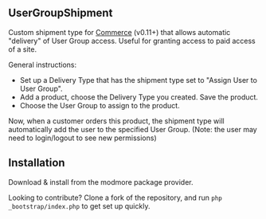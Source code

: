 UserGroupShipment 
---

Custom shipment type for [Commerce](https://www.modmore.com/commerce/) (v0.11+) that allows automatic "delivery" of User Group access. Useful for granting access to paid access of a site.

General instructions:

- Set up a Delivery Type that has the shipment type set to "Assign User to User Group".
- Add a product, choose the Delivery Type you created. Save the product.
- Choose the User Group to assign to the product.

Now, when a customer orders this product, the shipment type will automatically add the user to the specified User Group. (Note: the user may need to login/logout to see new permissions)

## Installation

Download & install from the modmore package provider.

Looking to contribute? Clone a fork of the repository, and run `php _bootstrap/index.php` to get set up quickly. 
